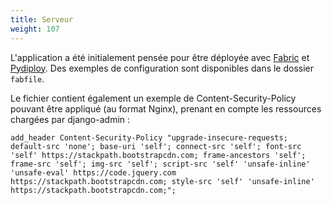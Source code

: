 ```yaml
---
title: Serveur
weight: 107
---
```


L'application a été initialement pensée pour être déployée avec [Fabric](https://www.fabfile.org/) et [Pydiploy](https://pypi.org/project/pydiploy/). Des exemples de configuration sont disponibles dans le dossier `fabfile`.

Le fichier contient également un exemple de Content-Security-Policy pouvant être appliqué (au format Nginx), prenant en compte les ressources chargées par django-admin :

```nginx
add_header Content-Security-Policy "upgrade-insecure-requests; default-src 'none'; base-uri 'self'; connect-src 'self'; font-src 'self' https://stackpath.bootstrapcdn.com; frame-ancestors 'self'; frame-src 'self'; img-src 'self'; script-src 'self' 'unsafe-inline' 'unsafe-eval' https://code.jquery.com https://stackpath.bootstrapcdn.com; style-src 'self' 'unsafe-inline' https://stackpath.bootstrapcdn.com;";
```
